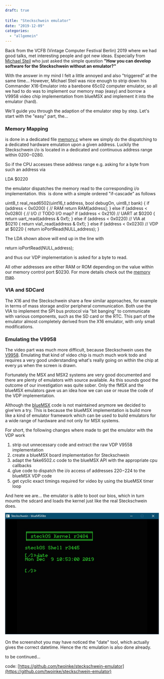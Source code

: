 ```yaml
---
draft: true

title: "Steckschwein emulator"
date: "2019-12-09"
categories: 
  - "allgemein"
---
```


Back from the VCFB (Vintage Computer Festival Berlin) 2019 where we had good talks, met interesting people and got new ideas. Especially from [Michael Steil](https://www.pagetable.com/) who just asked the simple question **"How you can develop software for the Steckschwein without an emulator?"**

With the answer in my mind I felt a little annoyed and also "triggered" at the same time... However, Michael Steil was nice enough to strip down his Commander X16-Emulator into a barebone 65c02 computer emulator, so all we had to do was to implement our memory map (easy) and borrow a V9958 video chip implementation from blueMSX and implement it into the emulator (hard).

We'll guide you through the adaption of the emulator step by step. Let's start with the "easy" part, the...

### Memory Mapping

is done in a dedicated file [memory.c](https://github.com/twoinke/steckschwein-emulator/blob/master/memory.c) where we simply do the dispatching to a dedicated hardware emulation upon a given address. Luckily the Steckschwein i/o is located in a dedicated and continuous address range within $0200-$0280.

So if the CPU accesses these address range e.g. asking for a byte from such an address via

LDA $0220

the emulator dispatches the memory read to the corresponding i/o implementation. this  is done with a simple ordered "if-cascade" as follows

uint8\_t
real\_read6502(uint16\_t address, bool debugOn, uint8\_t bank)
{
	if (address < 0x0200)
	{ // RAM
		return RAM\[address\];
	}
	else if (address < 0x0280) { // I/O
		// TODO I/O map?
		if (address  < 0x210) // UART at $0200
		{
			return uart\_read(address & 0xf);
		}
		else if (address < 0x0220) // VIA at $0210
		{
			return via1\_read(address & 0xf);
		}
		else if (address < 0x0230) // VDP at $0220
		{
			return ioPortRead(NULL,address);
		}

The LDA shown above will end up in the line with

return ioPortRead(NULL,address);

and thus our VDP implementation is asked for a byte to read.

All other addresses are either RAM or ROM depending on the value within our memory control port $0230. For more details check out the [memory map](http://steckschwein.de/hardware/cpuramdecoder/).

### VIA and SDCard

The X16 and the Steckschwein share a few similar approaches, for example in terms of mass storage and/or peripheral communication. Both use the VIA to implement the SPI bus protocol via "bit banging" to communicate with various components, such as the SD card or the RTC. This part of the emulator almost completely derived from the X16 emulator, with only small modifications.

### Emulating the V9958

The video part was much more difficult, because Steckschwein uses the [V9958](http://steckschwein.de/hardware/v9958-video-board/). Emulating that kind of video chip is much much work todo and requires a very good understanding what's really going on within the chip at every µs when the screen is drawn.

Fortunately the MSX and MSX2 systems are very good documented and there are plenty of emulators with source available. As this sounds good the outcome of our investigation was quite sober. Only the fMSX and the blueMSX emulators gave us an idea how we can use or reuse the code of the VDP implementation.

Although the [blueMSX](http://www.bluemsx.com/) code is not maintained anymore we decided to give'em a try. This is because the blueMSX implementation is build more like a kind of emulator framework which can be used to build emulators for a wide range of hardware and not only for MSX systems.

For short, the following changes where made to get the emulator with the VDP work

1. strip out unnecessary code and extract the raw VDP V9558 implementation
2. create a blueMSX board implementation for Steckschwein
3. adapt the fake6502.c code to the blueMSX API with the appropriate cpu callbacks
4. glue code to dispatch the i/o access of addresses $220-$224 to the blueMSX VDP code
5. get cyclic exact timings required for video by using the blueMSX timer loop

And here we are... the emulator is able to boot our bios, which in turn mounts the sdcard and loads the kernel just like the real Steckschwein does.

![steckschwein_emulator_vdp](images/steckschwein_emulator_vdp-1.jpg)

On the screenshot you may have noticed the "date" tool, which actually gives the correct datetime. Hence the rtc emulation is also done already.

to be continued...

code: [https://github.com/twoinke/steckschwein-emulator](https://github.com/twoinke/steckschwein-emulator)
